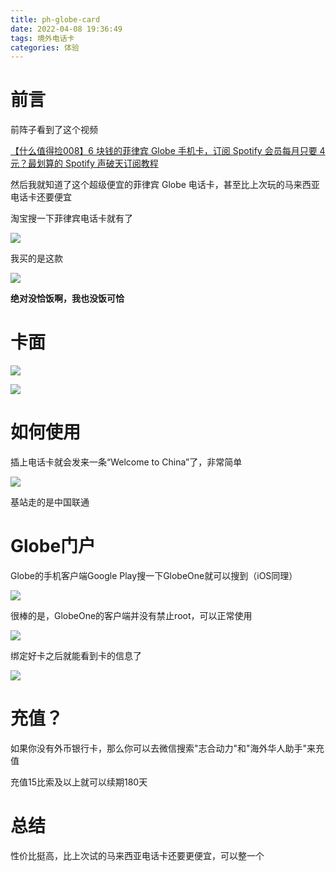 ```yaml
---
title: ph-globe-card
date: 2022-04-08 19:36:49
tags: 境外电话卡
categories: 体验
---
```


# 前言

前阵子看到了这个视频

[【什么值得捡008】6 块钱的菲律宾 Globe 手机卡，订阅 Spotify 会员每月只要 4 元？最划算的 Spotify 声破天订阅教程](https://www.youtube.com/watch?v=GyNXwq52qSw&t=2s)

然后我就知道了这个超级便宜的菲律宾 Globe 电话卡，甚至比上次玩的马来西亚电话卡还要便宜

淘宝搜一下菲律宾电话卡就有了

![](https://pic.lanta.cyou/img/20220408193922.png)

我买的是这款

![](https://pic.lanta.cyou/img/20220408194038.png)

**绝对没恰饭啊，我也没饭可恰**

# 卡面

![](https://pic.lanta.cyou/img/photo_2022-04-08_18-19-14.jpg)

![](https://pic.lanta.cyou/img/photo_2022-04-08_19-42-50.jpg)

# 如何使用

插上电话卡就会发来一条“Welcome to China”了，非常简单

![](https://pic.lanta.cyou/img/photo_2022-04-08_19-44-12.jpg)

基站走的是中国联通

# Globe门户

Globe的手机客户端Google Play搜一下GlobeOne就可以搜到（iOS同理）

![](https://pic.lanta.cyou/img/photo_2022-04-08_19-47-05.jpg)

很棒的是，GlobeOne的客户端并没有禁止root，可以正常使用

![](https://pic.lanta.cyou/img/photo_2022-04-08_19-48-42.jpg)

绑定好卡之后就能看到卡的信息了

![](https://pic.lanta.cyou/img/photo_2022-04-08_20-05-13.jpg)

# 充值？

如果你没有外币银行卡，那么你可以去微信搜索"志合动力"和"海外华人助手"来充值

充值15比索及以上就可以续期180天

# 总结

性价比挺高，比上次试的马来西亚电话卡还要更便宜，可以整一个
